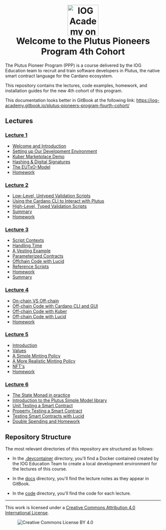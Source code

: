 <h1 align="center">
  <br>
  <a href="https://www.youtube.com/@iogacademy"><img src="https://ucarecdn.com/288e5001-d93e-4081-976b-0c6f72cc077e/iohksymbolbig.jpg" alt="IOG Academy on YouTube" width="100"></a>
  <br>
  Welcome to the Plutus Pioneers Program 4th Cohort
  <br>
</h1>

The Plutus Pioneer Program (PPP) is a course delivered by the IOG Education team
to recruit and train software developers in Plutus, the native smart contract
language for the Cardano ecosystem.

This repository contains the lectures, code examples, homework, and installation
guides for the new 4th cohort of this program.

This documentation looks better in GitBook at the following link:
<https://iog-academy.gitbook.io/plutus-pioneers-program-fourth-cohort/>

## Lectures

### [Lecture 1](https://www.youtube.com/playlist?list=PLNEK_Ejlx3x3xFHJJKdyfo9eB0Iw-OQDd)

- [Welcome and Introduction](https://youtu.be/g4fBo4QPir0)
- [Setting up Our Development Environment](https://youtu.be/-cmIqKCzzOU)
- [Kuber Marketplace Demo](https://youtu.be/ZaB-7ZYBi3g)
- [Hashing & Digital Signatures](https://youtu.be/f-WKPWbk9Jg)
- [The EUTxO-Model](https://youtu.be/ulYDNaEKf4g)
- [Homework](https://youtu.be/Ey903I-R1KY)

### [Lecture 2](https://www.youtube.com/playlist?list=PLNEK_Ejlx3x1-oF7NDy0MhXxG7k5O6ZOA)

- [Low-Level, Untyped Validation Scripts](https://youtu.be/3tcWCZV6L_w)
- [Using the Cardano CLI to Interact with Plutus](https://youtu.be/2MbzKzoBiak)
- [High-Level, Typed Validation Scripts](https://youtu.be/GT8OjOzsOb4)
- [Summary](https://youtu.be/F5ewN65Mn4I)
- [Homework](https://youtu.be/OR2IfD4oDjw)

### [Lecture 3](https://www.youtube.com/playlist?list=PLNEK_Ejlx3x2zXSjHRKLSc5Jn9vJFA3_O)

- [Script Contexts](https://youtu.be/dcoYrIyEI4o)
- [Handling Time](https://youtu.be/LPzwMqOnWvk)
- [A Vesting Example](https://youtu.be/5D0O7q9UPJA)
- [Parameterized Contracts](https://youtu.be/ZSKVu32c5eA)
- [Offchain Code with Lucid](https://youtu.be/C8TuGSzhqXU)
- [Reference Scripts](https://youtu.be/Rnyc5YXVXew)
- [Homework](https://youtu.be/hdt4XqFeEyg)
- [Summary](https://youtu.be/gxan_u2pStE)

### [Lecture 4](https://www.youtube.com/playlist?list=PLNEK_Ejlx3x2j587Ox_nwEzmCO-elk8BG)

- [On-chain VS Off-chain](https://youtu.be/pTc_BJby5GU)
- [Off-chain Code with Cardano CLI and GUI](https://youtu.be/gsgQ-xmzbpA)
- [Off-chain Code with Kuber](https://youtu.be/fzib9ALlL2M)
- [Off-chain Code with Lucid](https://youtu.be/BXz5V2rjbiE)
- [Homework](https://youtu.be/2Qm2xgmtbk4)

### [Lecture 5](https://www.youtube.com/playlist?list=PLNEK_Ejlx3x2T1lIR4XnDILKukj3rPapi)

- [Introduction](https://youtu.be/HgXYsMFqnb4)
- [Values](https://youtu.be/ThYByMLC0EI)
- [A Simple Minting Policy](https://youtu.be/g_VoKPK-tk0)
- [A More Realistic Minting Policy](https://youtu.be/Faru8_Br2Xg)
- [NFT's](https://youtu.be/9kW-z_RuwEY)
- [Homework](https://youtu.be/nQC_GNPIRT8)

### [Lecture 6](https://www.youtube.com/playlist?list=PLNEK_Ejlx3x08fHgl_ZTlowVO8bjqITEh)

- [The State Monad in practice](https://www.youtube.com/watch?v=8tWzG0ML6Z4&list=PLNEK_Ejlx3x08fHgl_ZTlowVO8bjqITEh&index=1)
- [Introduction to the Plutus Simple Model library](https://youtu.be/Sft02LeXA_U)
- [Unit Testing a Smart Contract](https://youtu.be/vB8hyVq3HVo)
- [Property Testing a Smart Contract](https://youtu.be/pF8HpKmaQi4)
- [Testing Smart Contracts with Lucid](https://youtu.be/aUrIuDQgg5c)
- [Double Spending and Homework](https://youtu.be/AZVpkwRhEaY)

## Repository Structure

The most relevant directories of this repository are structured as follows:

- In the [.devcontainer](.devcontainer/) directory, you'll find a Docker
  contained created by the IOG Education Team to create a local development
  environment for the lectures of this course.

- In the [docs](docs/) directory, you'll find the lecture notes as they appear
  in GitBook.

- In the [code](code/) directory, you'll find the code for each lecture.

---

This work is licensed under a
[Creative Commons Attribution 4.0 International License](http://creativecommons.org/licenses/by/4.0/).

<figure><img src="https://i.creativecommons.org/l/by/4.0/88x31.png" alt="Creative Commons License BY 4.0"></figure>
